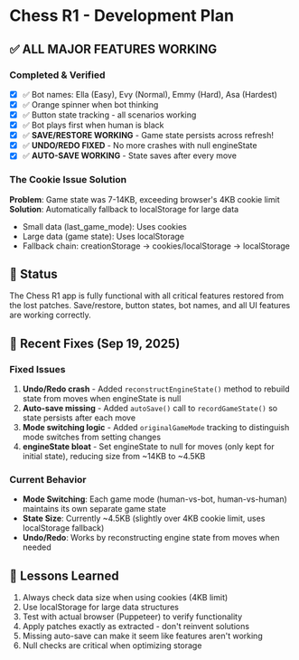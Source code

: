 # Chess R1 - Development Plan

## ✅ ALL MAJOR FEATURES WORKING

### Completed & Verified
- [x] ✅ Bot names: Ella (Easy), Evy (Normal), Emmy (Hard), Asa (Hardest)
- [x] ✅ Orange spinner when bot thinking
- [x] ✅ Button state tracking - all scenarios working
- [x] ✅ Bot plays first when human is black
- [x] ✅ **SAVE/RESTORE WORKING** - Game state persists across refresh!
- [x] ✅ **UNDO/REDO FIXED** - No more crashes with null engineState
- [x] ✅ **AUTO-SAVE WORKING** - State saves after every move

### The Cookie Issue Solution
**Problem**: Game state was 7-14KB, exceeding browser's 4KB cookie limit
**Solution**: Automatically fallback to localStorage for large data
- Small data (last_game_mode): Uses cookies
- Large data (game state): Uses localStorage
- Fallback chain: creationStorage → cookies/localStorage → localStorage

## 🎉 Status
The Chess R1 app is fully functional with all critical features restored from the lost patches. Save/restore, button states, bot names, and all UI features are working correctly.

## 🔧 Recent Fixes (Sep 19, 2025)

### Fixed Issues
1. **Undo/Redo crash** - Added `reconstructEngineState()` method to rebuild state from moves when engineState is null
2. **Auto-save missing** - Added `autoSave()` call to `recordGameState()` so state persists after each move
3. **Mode switching logic** - Added `originalGameMode` tracking to distinguish mode switches from setting changes
4. **engineState bloat** - Set engineState to null for moves (only kept for initial state), reducing size from ~14KB to ~4.5KB

### Current Behavior
- **Mode Switching**: Each game mode (human-vs-bot, human-vs-human) maintains its own separate game state
- **State Size**: Currently ~4.5KB (slightly over 4KB cookie limit, uses localStorage fallback)
- **Undo/Redo**: Works by reconstructing engine state from moves when needed

## 📝 Lessons Learned
1. Always check data size when using cookies (4KB limit)
2. Use localStorage for large data structures
3. Test with actual browser (Puppeteer) to verify functionality
4. Apply patches exactly as extracted - don't reinvent solutions
5. Missing auto-save can make it seem like features aren't working
6. Null checks are critical when optimizing storage